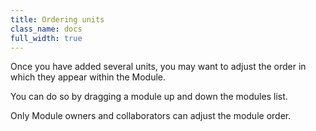 ```yaml
---
title: Ordering units
class_name: docs
full_width: true
---
```


Once you have added several units, you may want to adjust the order in which they appear within the Module.

You can do so by dragging a module up and down the modules list.

Only Module owners and collaborators can adjust the module order.

